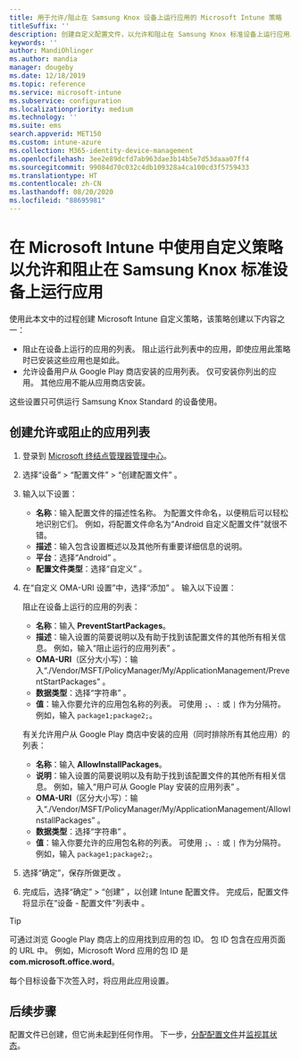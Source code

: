 ```yaml
---
title: 用于允许/阻止在 Samsung Knox 设备上运行应用的 Microsoft Intune 策略
titleSuffix: ''
description: 创建自定义配置文件，以允许和阻止在 Samsung Knox 标准设备上运行应用。
keywords: ''
author: MandiOhlinger
ms.author: mandia
manager: dougeby
ms.date: 12/18/2019
ms.topic: reference
ms.service: microsoft-intune
ms.subservice: configuration
ms.localizationpriority: medium
ms.technology: ''
ms.suite: ems
search.appverid: MET150
ms.custom: intune-azure
ms.collection: M365-identity-device-management
ms.openlocfilehash: 3ee2e89dcfd7ab963dae3b14b5e7d53daaa07ff4
ms.sourcegitcommit: 99084d70c032c4db109328a4ca100cd3f5759433
ms.translationtype: HT
ms.contentlocale: zh-CN
ms.lasthandoff: 08/20/2020
ms.locfileid: "88695981"
---
```

# <a name="use-custom-policies-in-microsoft-intune-to-allow-and-block-apps-for-samsung-knox-standard-devices"></a>在 Microsoft Intune 中使用自定义策略以允许和阻止在 Samsung Knox 标准设备上运行应用 

使用此本文中的过程创建 Microsoft Intune 自定义策略，该策略创建以下内容之一：

- 阻止在设备上运行的应用的列表。 阻止运行此列表中的应用，即使应用此策略时已安装这些应用也是如此。
- 允许设备用户从 Google Play 商店安装的应用列表。 仅可安装你列出的应用。 其他应用不能从应用商店安装。

这些设置只可供运行 Samsung Knox Standard 的设备使用。

## <a name="create-an-allowed-or-blocked-app-list"></a>创建允许或阻止的应用列表

1. 登录到 [Microsoft 终结点管理器管理中心](https://go.microsoft.com/fwlink/?linkid=2109431)。
2. 选择“设备”   > “配置文件”   > “创建配置文件”  。
3. 输入以下设置：

    - **名称**：输入配置文件的描述性名称。 为配置文件命名，以便稍后可以轻松地识别它们。 例如，将配置文件命名为“Android 自定义配置文件”就很不错。
    - **描述**：输入包含设置概述以及其他所有重要详细信息的说明。
    - **平台**：选择“Android”  。
    - **配置文件类型**：选择“自定义”  。

4. 在“自定义 OMA-URI 设置”中，选择“添加”   。 输入以下设置：

    阻止在设备上运行的应用的列表：

    - **名称**：输入 **PreventStartPackages**。
    - **描述**：输入设置的简要说明以及有助于找到该配置文件的其他所有相关信息。 例如，输入“阻止运行的应用列表”  。
    - **OMA-URI**（区分大小写）：输入“./Vendor/MSFT/PolicyManager/My/ApplicationManagement/PreventStartPackages”  。
    - **数据类型**：选择“字符串”  。
    - **值**：输入你要允许的应用包名称的列表。 可使用 `;`、`:` 或 `|` 作为分隔符。 例如，输入 `package1;package2;`。

   有关允许用户从 Google Play 商店中安装的应用（同时排除所有其他应用）的列表：

    - **名称**：输入 **AllowInstallPackages**。
    - **说明**：输入设置的简要说明以及有助于找到该配置文件的其他所有相关信息。 例如，输入“用户可从 Google Play 安装的应用列表”  。
    - **OMA-URI**（区分大小写）：输入“./Vendor/MSFT/PolicyManager/My/ApplicationManagement/AllowInstallPackages”  。
    - **数据类型**：选择“字符串”  。
    - **值**：输入你要允许的应用包名称的列表。 可使用 `;`、`:` 或 `|` 作为分隔符。 例如，输入 `package1;package2;`。

5. 选择“确定”，保存所做更改  。
6. 完成后，选择“确定”   > “创建”  ，以创建 Intune 配置文件。 完成后，配置文件将显示在“设备 - 配置文件”列表中  。

>[!TIP]
> 可通过浏览 Google Play 商店上的应用找到应用的包 ID。 包 ID 包含在应用页面的 URL 中。 例如，Microsoft Word 应用的包 ID 是 **com.microsoft.office.word**。

每个目标设备下次签入时，将应用此应用设置。

## <a name="next-steps"></a>后续步骤

配置文件已创建，但它尚未起到任何作用。 下一步，[分配配置文件](device-profile-assign.md)并[监视其状态](device-profile-monitor.md)。
